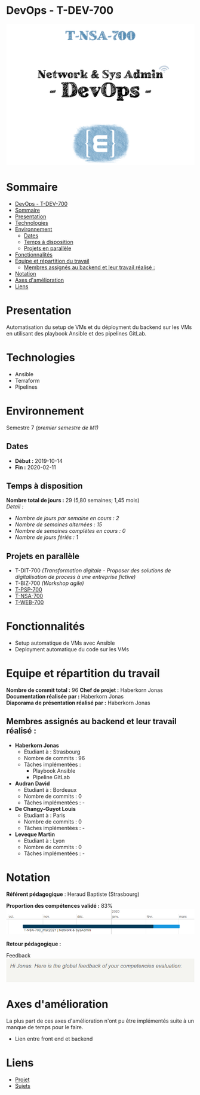 # DevOps - T-DEV-700

![Project logo](assets/logo.png)

# Sommaire

- [DevOps - T-DEV-700](#devops---t-dev-700)
- [Sommaire](#sommaire)
- [Presentation](#presentation)
- [Technologies](#technologies)
- [Environnement](#environnement)
  - [Dates](#dates)
  - [Temps à disposition](#temps-à-disposition)
  - [Projets en parallèle](#projets-en-parallèle)
- [Fonctionnalités](#fonctionnalités)
- [Equipe et répartition du travail](#equipe-et-répartition-du-travail)
  - [Membres assignés au backend et leur travail réalisé :](#membres-assignés-au-backend-et-leur-travail-réalisé-)
- [Notation](#notation)
- [Axes d'amélioration](#axes-damélioration)
- [Liens](#liens)

# Presentation

Automatisation du setup de VMs et du déployment du backend sur les VMs en utilisant des playbook Ansible et des pipelines GitLab.

# Technologies
* Ansible
* Terraform
* Pipelines

# Environnement
Semestre 7 *(premier semestre de M1)*

## Dates
* **Début :** 2019-10-14
* **Fin :** 2020-02-11

## Temps à disposition
**Nombre total de jours :** 29 (5,80 semaines; 1,45 mois)  
*Detail :*
* *Nombre de jours par semaine en cours : 2*
* *Nombre de semaines alternées : 15*
* *Nombre de semaines complètes en cours : 0*
* *Nombre de jours fériés : 1*


## Projets en parallèle 
* T-DIT-700 *(Transformation digitale - Proposer des solutions de digitalisation de process à une entreprise fictive)*
* T-BIZ-700 *(Workshop agile)*
* [T-PSP-700](https://github.com/HaberkornJonas/ManageMint_Frontend_T-ESP-900/tree/post_delivery/t-psp-700)
* [T-NSA-700](https://github.com/HaberkornJonas/DevOps_T-NSA-700)
* [T-WEB-700](https://github.com/HaberkornJonas/Count-Of-Money_T-WEB-700)

# Fonctionnalités
* Setup automatique de VMs avec Ansible
* Deployment automatique du code sur les VMs

# Equipe et répartition du travail
**Nombre de commit total :** 96 
**Chef de projet :** Haberkorn Jonas
**Documentation réalisée par :** Haberkorn Jonas  
**Diaporama de présentation réalisé par :** Haberkorn Jonas 

## Membres assignés au backend et leur travail réalisé :
* **Haberkorn Jonas**
  * Etudiant à : Strasbourg
  * Nombre de commits : 96
  * Tâches implémentées :  
    * Playbook Ansible
    * Pipeline GitLab
* **Audran David**
  * Etudiant à : Bordeaux
  * Nombre de commits : 0
  * Tâches implémentées : -
* **De Changy-Guyot Louis**
  * Etudiant à : Paris
  * Nombre de commits : 0
  * Tâches implémentées : -
* **Leveque Martin**
  * Etudiant à : Lyon
  * Nombre de commits : 0
  * Tâches implémentées : -

# Notation
**Référent pédagogique** : Heraud Baptiste (Strasbourg)
  
**Proportion des compétences validé :** 83%    
![Proportion des compétences validé](assets/competences.png)

**Retour pédagogique :**   

Feedback  
![Feedack](assets/feedback.png)

# Axes d'amélioration
La plus part de ces axes d'amélioration n'ont pu être implémentés suite à un manque de temps pour le faire.  
* Lien entre front end et backend

# Liens
* [Projet](project)
* [Sujets](documents/subject)
